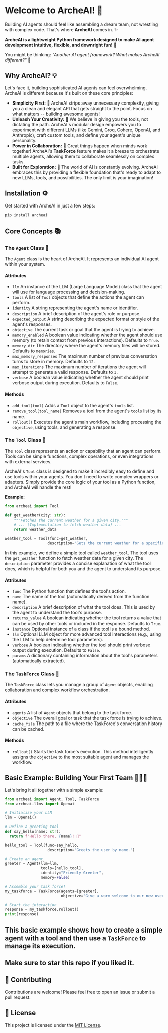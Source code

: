 # Welcome to ArcheAI! 🚀

Building AI agents should feel like assembling a dream team, not wrestling with complex code. That's where **ArcheAI** comes in. ✨

**ArcheAI is a lightweight Python framework designed to make AI agent development intuitive, flexible, and downright fun!** 🎉

You might be thinking: *"Another AI agent framework? What makes ArcheAI different?"* 🤔

## Why ArcheAI? 💡

Let's face it, building sophisticated AI agents can feel overwhelming. ArcheAI is different because it's built on these core principles:

-   **Simplicity First:** 🧘 ArcheAI strips away unnecessary complexity, giving you a clean and elegant API that gets straight to the point. Focus on what matters -- building awesome agents!
-   **Unleash Your Creativity:** 🎨 We believe in giving you the tools, not dictating the path. ArcheAI's modular design empowers you to experiment with different LLMs (like Gemini, Groq, Cohere, OpenAI, and Anthropic), craft custom tools, and define your agent's unique personality.
-   **Power in Collaboration:** 🤝 Great things happen when minds work together! ArcheAI's **TaskForce** feature makes it a breeze to orchestrate multiple agents, allowing them to collaborate seamlessly on complex tasks. 
-   **Built for Exploration:** 🔭 The world of AI is constantly evolving. ArcheAI embraces this by providing a flexible foundation that's ready to adapt to new LLMs, tools, and possibilities. The only limit is your imagination!

## Installation ⚙️

Get started with ArcheAI in just a few steps:

```bash
pip install archeai 
```

## Core Concepts 📚

### The `Agent` Class 👤

The `Agent` class is the heart of ArcheAI. It represents an individual AI agent within your system.

#### Attributes

- `llm`                    An instance of the LLM (Large Language Model) class that the agent will use for language processing and decision-making.
- `tools`                  A list of `Tool` objects that define the actions the agent can perform.
- `identity`               A string representing the agent's name or identifier.
- `description`            A brief description of the agent's role or purpose.
- `expected_output`        A string describing the expected format or style of the agent's responses.
- `objective`              The current task or goal that the agent is trying to achieve.
- `memory_enabled`         A boolean value indicating whether the agent should use memory (to retain context from previous interactions). Defaults to `True`.
- `memory_dir`             The directory where the agent's memory files will be stored. Defaults to `memories`.
- `max_memory_responses`   The maximum number of previous conversation turns to store in memory. Defaults to `12`.
- `max_iterations`         The maximum number of iterations the agent will attempt to generate a valid response. Defaults to `3`.
- `verbose`                A boolean value indicating whether the agent should print verbose output during execution. Defaults to `False`.

#### Methods

- `add_tool(tool)`           Adds a `Tool` object to the agent's `tools` list.
- `remove_tool(tool_name)`   Removes a tool from the agent's `tools` list by its name.
- `rollout()`                Executes the agent's main workflow, including processing the `objective`, using tools, and generating a response.

### The `Tool` Class 🧰

The `Tool` class represents an action or capability that an agent can perform. Tools can be simple functions, complex operations, or even integrations with external services.

ArcheAI's `Tool` class is designed to make it incredibly easy to define and use tools within your agents. You don't need to write complex wrappers or adapters. Simply provide the core logic of your tool as a Python function, and ArcheAI will handle the rest!

**Example:**

```python
from archeai import Tool

def get_weather(city: str):
    """Fetches the current weather for a given city.""" 
    # ... (Implementation to fetch weather data) ... 
    return weather_data 

weather_tool = Tool(func=get_weather, 
                   description="Gets the current weather for a specified city.")
```

In this example, we define a simple tool called `weather_tool`. The tool uses the `get_weather` function to fetch weather data for a given city. The `description` parameter provides a concise explanation of what the tool does, which is helpful for both you and the agent to understand its purpose.

#### Attributes

- `func`            The Python function that defines the tool's action.
- `name`            The name of the tool (automatically derived from the function name).
- `description`     A brief description of what the tool does. This is used by the agent to understand the tool's purpose.
- `returns_value`   A boolean indicating whether the tool returns a value that can be used by other tools or included in the response. Defaults to `True`.
- `instance`        Optional instance of a class if the tool is a bound method.
- `llm`             Optional LLM object for more advanced tool interactions (e.g., using the LLM to help determine tool parameters).
- `verbose`         A boolean indicating whether the tool should print verbose output during execution. Defaults to `False`.
- `params`          A dictionary containing information about the tool's parameters (automatically extracted).


### The `TaskForce` Class 👥

The `TaskForce` class lets you manage a group of `Agent` objects, enabling collaboration and complex workflow orchestration.

#### Attributes

- `agents`       A list of `Agent` objects that belong to the task force.
- `objective`    The overall goal or task that the task force is trying to achieve.
- `cache_file`   The path to a file where the TaskForce's conversation history can be cached.

#### Methods

- `rollout()`   Starts the task force's execution. This method intelligently assigns the `objective` to the most suitable agent and manages the workflow.

## Basic Example: Building Your First Team 🧑‍🤝‍🧑

Let's bring it all together with a simple example:

```python
from archeai import Agent, Tool, TaskForce
from archeai.llms import Openai 

# Initialize your LLM
llm = Openai()

# Define a greeting tool
def say_hello(name: str):
  return f"Hello there, {name}! 👋" 

hello_tool = Tool(func=say_hello, 
                   description="Greets the user by name.")

# Create an agent
greeter = Agent(llm=llm, 
                tools=[hello_tool], 
                identity="Friendly Greeter",
                memory=False)

# Assemble your task force!
my_taskforce = TaskForce(agents=[greeter], 
                         objective="Give a warm welcome to our new user!") 

# Start the interaction
response = my_taskforce.rollout() 
print(response) 
```

This basic example shows how to create a simple agent with a tool and then use a `TaskForce` to manage its execution.
--

## Make sure to star this repo if you liked it. 

## 🤝 Contributing

Contributions are welcome! Please feel free to open an issue or submit a pull request.

## 📄 License

This project is licensed under the [MIT License](LICENSE).

